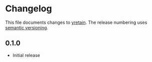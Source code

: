 # Changelog

This file documents changes to [yretain](https://yretain.com). The release numbering uses [semantic versioning](http://semver.org).

## 0.1.0

* Initial release
